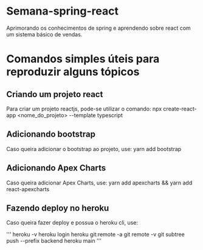 # Semana-spring-react
Aprimorando os conhecimentos de spring e aprendendo sobre react com um sistema básico de vendas.

# Comandos simples úteis para reproduzir alguns tópicos

## Criando um projeto react

Para criar um projeto reactjs, pode-se utilizar o comando: npx create-react-app <nome_do_projeto> --template typescript

## Adicionando bootstrap

Caso queira adicionar o bootstrap ao projeto, use: yarn add bootstrap

## Adicionando Apex Charts

Caso queira adicionar Apex Charts, use: yarn add apexcharts && yarn add react-apexcharts

## Fazendo deploy no heroku

Caso queira fazer deploy e possua o heroku cli, use:

'''
heroku -v
heroku login
heroku git:remote -a <nome-do-app>
git remote -v
git subtree push --prefix backend heroku main
'''

